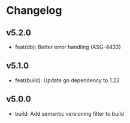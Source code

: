 # Changelog

## v5.2.0

* feat(db): Better error handling (ASG-4433)

## v5.1.0

* feat(build): Update go dependency to 1.22

## v5.0.0

* build: Add semantic versioning filter to build
